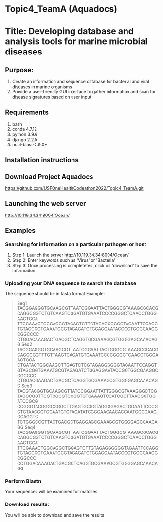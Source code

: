 # Topic4_TeamA (Aquadocs)

# Title: Developing database and analysis tools for marine microbial diseases

## Purpose: 

1) Create an information and sequence database for bacterial and viral diseases in marine organisms
2) Provide a user-friendly GUI interface to gather information and scan for disease signatures based on user input

## Requirements
1) bash
2) conda 4.7.12
3) python 3.9.6
4) django 2.2.5
5) ncbi-blast-2.9.0+

## Installation instructions

## Download Project Aquadocs

https://github.com/USFOneHealthCodeathon2022/Topic4_TeamA.git

## Launching the web server

http://10.119.34.34:8004/Ocean/

## Examples

### Searching for information on a particular pathogen or host

1) Step 1: Launch the server http://10.119.34.34:8004/Ocean/
2) Step 2: Enter keywords such as 'Virus' or 'Bacteria'
3) Step 3: Once processing is completeted, click on 'download' to save the information

### Uploading your DNA sequence to search the database
The sequence should be in fasta format
Example:
>Seq1
TACGGAGGGTGCAAGCGTTAATCGGAATTACTGGGCGTAAAGCGCACGCAGGCGGTCTGTCAAGTCGGATGTGAAATCCCCGGGCTCAACCTGGGAACTGCA
TTCGAAACTGGCAGGCTAGAGTCTTGTAGAGGGGGGTAGAATTCCAGGTGTAGCGGTGAAATGCGTAGAGATCTGGAGGAATACCGGTGGCGAAGGCGGCCCC
CTGGACAAAGACTGACGCTCAGGTGCGAAAGCGTGGGGAGCAAACAGG
>Seq2
TACGGAGGGTGCAAGCGTTAATCGGAATTACTGGGCGTAAAGCGCACGCAGGCGGTTTGTTAAGTCAGATGTGAAATCCCCGGGCTCAACCTGGGAACTGCA
CTGATACTGGCAAGCTTGAGTCTCGTAGAGGGGGGTAGAATTCCAGGTGTAGCGGTGAAATGCGTAGAGATCTGGAGGAATACCGGTGGCGAAGGCGGCCCC
CTGGACGAAGACTGACGCTCAGGTGCGAAAGCGTGGGGAGCAAACAGG
>Seq3
TACGTAGGGTGCAAGCGTTATCCGGAATTATTGGGCGTAAAGGGCTCGTAGGCGGTTCGTCGCGTCCGGTGTGAAAGTCCATCGCTTAACGGTGGATCCGCG
CCGGGTACGGGCGGGCTTGAGTGCGGTAGGGGAGACTGGAATTCCCGGTGTAACGGTGGAATGTGTAGATATCGGGAAGAACACCAATGGCGAAGGCAGGTC
TCTGGGCCGTTACTGACGCTGAGGAGCGAAAGCGTGGGGAGCGAACAGG
>Seq4
TACGGAGGGTGCAAGCGTTAATCGGAATTACTGGGCGTAAAGCGCACGCAGGCGGTCTGTCAAGTCGGATGTGAAATCCCCGGGCTCAACCTGGGAACTGCA
TTCGAAACTGGCAGGCTGGAGTCTTGTAGAGGGGGGTAGAATTCCAGGTGTAGCGGTGAAATGCGTAGAGATCTGGAGGAATACCGGTGGCGAAGGCGGCCC
CCTGGACAAAGACTGACGCTCAGGTGCGAAAGCGTGGGGAGCAAACAGG

### Perform Blastn

Your sequences will be examined for matches

### Download results:

You will be able to download and save the results

